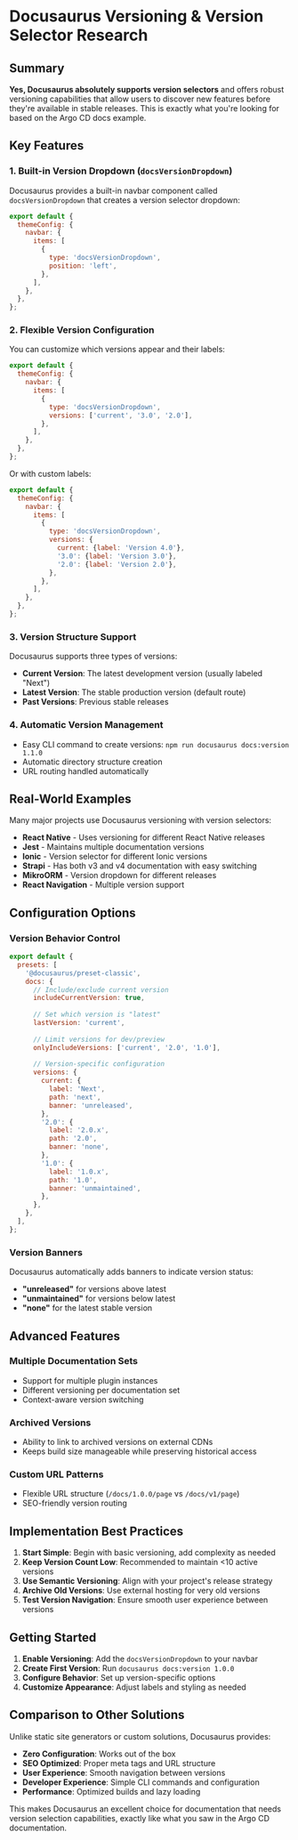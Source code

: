 # Docusaurus Versioning & Version Selector Research

## Summary

**Yes, Docusaurus absolutely supports version selectors** and offers robust versioning capabilities that allow users to discover new features before they're available in stable releases. This is exactly what you're looking for based on the Argo CD docs example.

## Key Features

### 1. Built-in Version Dropdown (`docsVersionDropdown`)

Docusaurus provides a built-in navbar component called `docsVersionDropdown` that creates a version selector dropdown:

```javascript
export default {
  themeConfig: {
    navbar: {
      items: [
        {
          type: 'docsVersionDropdown',
          position: 'left',
        },
      ],
    },
  },
};
```

### 2. Flexible Version Configuration

You can customize which versions appear and their labels:

```javascript
export default {
  themeConfig: {
    navbar: {
      items: [
        {
          type: 'docsVersionDropdown',
          versions: ['current', '3.0', '2.0'],
        },
      ],
    },
  },
};
```

Or with custom labels:

```javascript
export default {
  themeConfig: {
    navbar: {
      items: [
        {
          type: 'docsVersionDropdown',
          versions: {
            current: {label: 'Version 4.0'},
            '3.0': {label: 'Version 3.0'},
            '2.0': {label: 'Version 2.0'},
          },
        },
      ],
    },
  },
};
```

### 3. Version Structure Support

Docusaurus supports three types of versions:

- **Current Version**: The latest development version (usually labeled "Next")
- **Latest Version**: The stable production version (default route)
- **Past Versions**: Previous stable releases

### 4. Automatic Version Management

- Easy CLI command to create versions: `npm run docusaurus docs:version 1.1.0`
- Automatic directory structure creation
- URL routing handled automatically

## Real-World Examples

Many major projects use Docusaurus versioning with version selectors:

- **React Native** - Uses versioning for different React Native releases
- **Jest** - Maintains multiple documentation versions
- **Ionic** - Version selector for different Ionic versions
- **Strapi** - Has both v3 and v4 documentation with easy switching
- **MikroORM** - Version dropdown for different releases
- **React Navigation** - Multiple version support

## Configuration Options

### Version Behavior Control

```javascript
export default {
  presets: [
    '@docusaurus/preset-classic',
    docs: {
      // Include/exclude current version
      includeCurrentVersion: true,
      
      // Set which version is "latest"
      lastVersion: 'current',
      
      // Limit versions for dev/preview
      onlyIncludeVersions: ['current', '2.0', '1.0'],
      
      // Version-specific configuration
      versions: {
        current: {
          label: 'Next',
          path: 'next',
          banner: 'unreleased',
        },
        '2.0': {
          label: '2.0.x',
          path: '2.0',
          banner: 'none',
        },
        '1.0': {
          label: '1.0.x',
          path: '1.0',
          banner: 'unmaintained',
        },
      },
    },
  ],
};
```

### Version Banners

Docusaurus automatically adds banners to indicate version status:
- **"unreleased"** for versions above latest
- **"unmaintained"** for versions below latest
- **"none"** for the latest stable version

## Advanced Features

### Multiple Documentation Sets
- Support for multiple plugin instances
- Different versioning per documentation set
- Context-aware version switching

### Archived Versions
- Ability to link to archived versions on external CDNs
- Keeps build size manageable while preserving historical access

### Custom URL Patterns
- Flexible URL structure (`/docs/1.0.0/page` vs `/docs/v1/page`)
- SEO-friendly version routing

## Implementation Best Practices

1. **Start Simple**: Begin with basic versioning, add complexity as needed
2. **Keep Version Count Low**: Recommended to maintain <10 active versions
3. **Use Semantic Versioning**: Align with your project's release strategy
4. **Archive Old Versions**: Use external hosting for very old versions
5. **Test Version Navigation**: Ensure smooth user experience between versions

## Getting Started

1. **Enable Versioning**: Add the `docsVersionDropdown` to your navbar
2. **Create First Version**: Run `docusaurus docs:version 1.0.0`
3. **Configure Behavior**: Set up version-specific options
4. **Customize Appearance**: Adjust labels and styling as needed

## Comparison to Other Solutions

Unlike static site generators or custom solutions, Docusaurus provides:
- **Zero Configuration**: Works out of the box
- **SEO Optimized**: Proper meta tags and URL structure
- **User Experience**: Smooth navigation between versions
- **Developer Experience**: Simple CLI commands and configuration
- **Performance**: Optimized builds and lazy loading

This makes Docusaurus an excellent choice for documentation that needs version selection capabilities, exactly like what you saw in the Argo CD documentation.